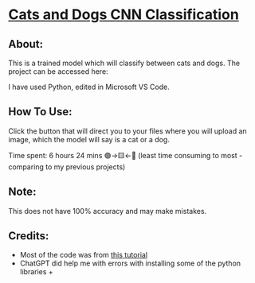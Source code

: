 # <ins>Cats and Dogs CNN Classification</ins>
## About:
This is a trained model which will classify between cats and dogs. The project can be accessed here:

I have used Python, edited in Microsoft VS Code.
## How To Use:
Click the button that will direct you to your files where you will upload an image, which the model will say is a cat or a dog.

Time spent: 6 hours 24 mins 🟢->🟨<-🔴 (least time consuming to most - comparing to my previous projects)
## Note:
This does not have 100% accuracy and may make mistakes.
## Credits:
- Most of the code was from [this tutorial](https://www.youtube.com/watch?v=ENXr1foShrA&t=169s)
- ChatGPT did help me with errors with installing some of the python libraries + 

